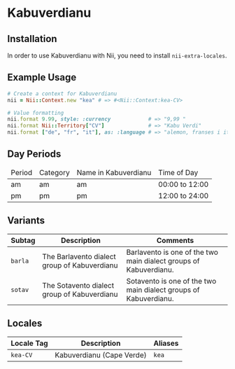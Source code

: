 <!-- This file has been generated. Source: languages/_template.md.erb -->

# Kabuverdianu

## Installation

In order to use Kabuverdianu with Nii, you need to install `nii-extra-locales`.

## Example Usage

``` ruby
# Create a context for Kabuverdianu
nii = Nii::Context.new "kea" # => #<Nii::Context:kea-CV>

# Value formatting
nii.format 9.99, style: :currency            # => "9,99 ​"
nii.format Nii::Territory["CV"]              # => "Kabu Verdi"
nii.format ["de", "fr", "it"], as: :language # => "alemon, franses i italianu"
```

## Day Periods


<table>
  <thead>
    <tr>
      <td>Period</td>
      <td>Category</td>
      <td>Name in Kabuverdianu</td>
      <td>Time of Day</td>
    </tr>
  </thead>
  <tbody>
    <tr>
      <td>am</td>
      <td>am</td>
      <td>am</td>
      <td>00:00 to 12:00</td>
    </tr>
    <tr>
      <td>pm</td>
      <td>pm</td>
      <td>pm</td>
      <td>12:00 to 24:00</td>
    </tr>
  </tbody>
</table>


## Variants

<table>
  <thead>
    <tr>
      <th>Subtag</th>
      <th>Description</th>
      <th>Comments</th>
    </tr>
  </thead>
  <tbody>
    <tr>
      <td><code>barla</code></td>
      <td>The Barlavento dialect group of Kabuverdianu</td>
      <td>Barlavento is one of the two main dialect groups of Kabuverdianu.</td>
    </tr>
    <tr>
      <td><code>sotav</code></td>
      <td>The Sotavento dialect group of Kabuverdianu</td>
      <td>Sotavento is one of the two main dialect groups of Kabuverdianu.</td>
    </tr>
  </tbody>
</table>

## Locales

<table>
  <thead>
    <tr>
      <th>Locale Tag</th>
      <th>Description</th>
      <th>Aliases</th>
    </tr>
  </thead>
  <tbody>
    <tr>
      <td><code>kea-CV</code></td>
      <td>Kabuverdianu (Cape Verde)</td>
      <td><code>kea</code></td>
    </tr>
  </tbody>
</table>

